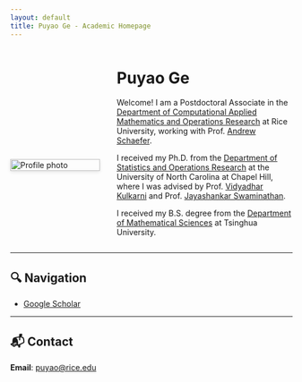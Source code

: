 ```yaml
---
layout: default
title: Puyao Ge - Academic Homepage
---
```

<div style="max-width:900px; margin:auto; display:flex; flex-wrap:wrap; align-items:center;">
  <!-- 左边图片 -->
    <div style="flex:0 0 160px; margin-right:30px; margin-top:70px;">
    <img src="/profile.JPG" alt="Profile photo" style="width:100%; max-width:160px; box-shadow:0 2px 6px rgba(0,0,0,0.1);" />
  </div>

  <!-- 右边文字 -->
  <div style="flex:1; min-width:240px;">
    <h1>Puyao Ge</h1>
    <p>
      Welcome! I am a Postdoctoral Associate in the <a href="https://cmor.rice.edu/">Department of Computational Applied Mathematics and Operations Research</a> at Rice University, working with Prof. <a href="https://andrewschaefer.rice.edu/"> Andrew Schaefer</a>.
    </p>
    <p>
      I received my Ph.D. from the <a href="https://stor.unc.edu/">Department of Statistics and Operations Research</a> at the University of North Carolina at Chapel Hill, where I was advised by Prof. <a href="https://vkulkarn.web.unc.edu/"> Vidyadhar Kulkarni</a> and Prof. <a href="https://www.kenan-flagler.unc.edu/faculty/directory/jayashankar-swaminathan/"> Jayashankar Swaminathan</a>.
    </p>
    <p>
      I received my B.S. degree from the <a href="https://www.math.tsinghua.edu.cn/#">Department of Mathematical Sciences</a> at Tsinghua University.
    </p>
  </div>
</div>







---

## 🔍 Navigation
- [Google Scholar](https://scholar.google.com/citations?user=eNtU8A4AAAAJ&hl=zh-CN&oi=ao) 

---

## 📬 Contact
**Email**: puyao@rice.edu
 
